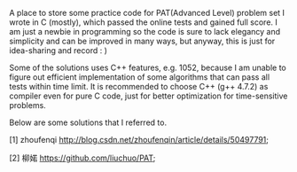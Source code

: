 A place to store some practice code for PAT(Advanced Level) problem set I wrote in C (mostly), which passed the online tests and gained full score. I am just a newbie in programming so the code is sure to lack elegancy and simplicity and can be improved in many ways, but anyway, this is just for idea-sharing and record : )

Some of the solutions uses C++ features, e.g. 1052, because I am unable to figure out efficient implementation of some algorithms that can pass all tests within time limit. It is recommended to choose C++ (g++ 4.7.2) as compiler even for pure C code, just for better optimization for time-sensitive problems.

Below are some solutions that I referred to.

[1] zhoufenqi http://blog.csdn.net/zhoufenqin/article/details/50497791;

[2] 柳婼 https://github.com/liuchuo/PAT;
